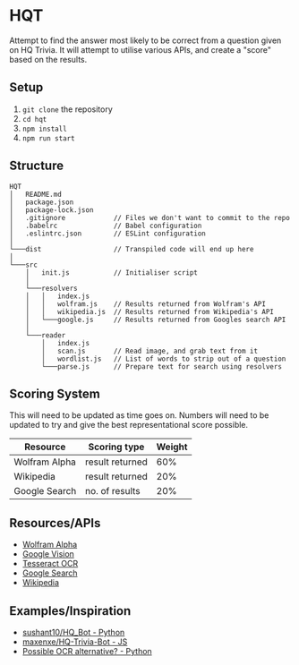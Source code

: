 # HQT
Attempt to find the answer most likely to be correct from a question given on HQ Trivia. It will attempt to utilise various APIs, and create a "score" based on the results.

## Setup

1. `git clone` the repository
2. `cd hqt`
3. `npm install`
4. `npm run start`

## Structure
```
HQT
│   README.md
│   package.json
│   package-lock.json
│   .gitignore            // Files we don't want to commit to the repo
│   .babelrc              // Babel configuration
│   .eslintrc.json        // ESLint configuration
│
└───dist                  // Transpiled code will end up here 
│
└───src
    │   init.js           // Initialiser script
    │
    └───resolvers
    │   │   index.js
    │   │   wolfram.js    // Results returned from Wolfram's API
    │   │   wikipedia.js  // Results returned from Wikipedia's API
    │   └───google.js     // Results returned from Googles search API
    │
    └───reader
        │   index.js
        │   scan.js       // Read image, and grab text from it
        │   wordlist.js   // List of words to strip out of a question
        └───parse.js      // Prepare text for search using resolvers

```


## Scoring System
This will need to be updated as time goes on. Numbers will need to be updated to try and give the best representational score possible.

Resource      | Scoring type    | Weight |
------------- | --------------- | ------ |
Wolfram Alpha | result returned | 60%    |
Wikipedia     | result returned | 20%    |
Google Search | no. of results  | 20%    |


## Resources/APIs
* [Wolfram Alpha](http://products.wolframalpha.com/api/)
* [Google Vision](https://cloud.google.com/vision/)
* [Tesseract OCR](https://github.com/joscha/nodecr)
* [Google Search](https://developers.google.com/custom-search/json-api/v1/using_rest)
* [Wikipedia](https://www.mediawiki.org/wiki/API:Main_page)

## Examples/Inspiration
* [sushant10/HQ_Bot - Python](https://github.com/sushant10/HQ_Bot)
* [maxenxe/HQ-Trivia-Bot - JS](https://github.com/maxenxe/HQ-Trivia-Bot)
* [Possible OCR alternative? - Python](https://github.com/Exaphis/HackQ-Trivia/blob/master/hq_main.py)
